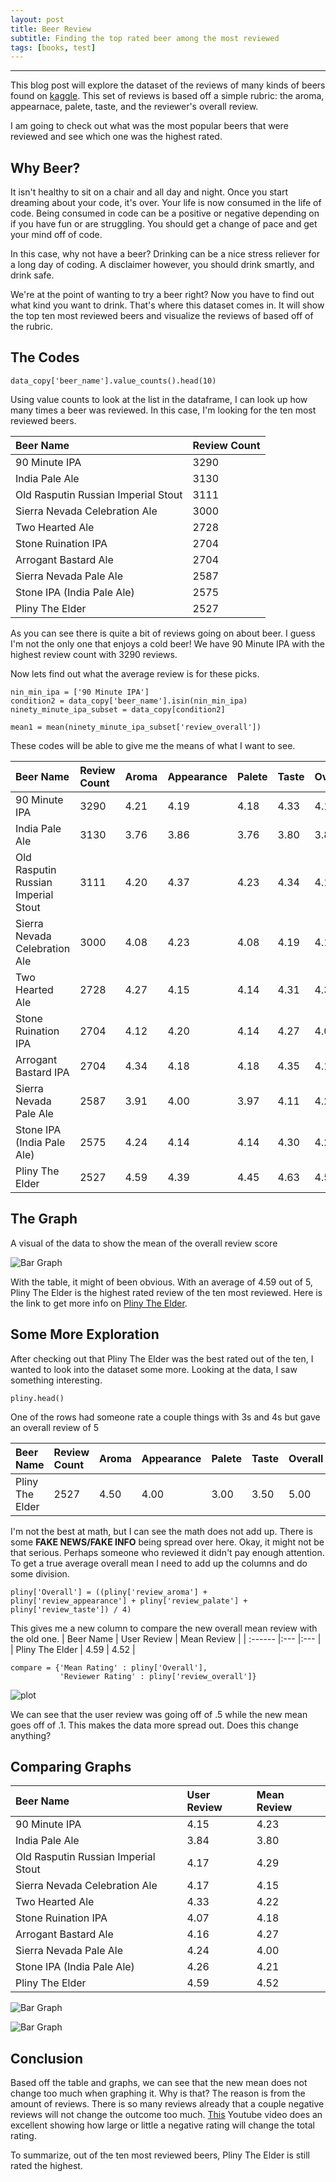 ```yaml
---
layout: post
title: Beer Review
subtitle: Finding the top rated beer among the most reviewed
tags: [books, test]
---
```


---
This blog post will explore the dataset of the reviews of many kinds of beers found on [kaggle](https://www.kaggle.com/rdoume/beerreviews). 
This set of reviews is based off a simple rubric: the aroma, appearnace, palete, taste, and the reviewer's overall review. 

I am going to check out what was the most popular beers that were reviewed and see which one was the highest rated.


## Why Beer?

It isn't healthy to sit on a chair and all day and night. Once you start dreaming about your code, it's over. Your life is now consumed 
in the life of code. Being consumed in code can be a positive or negative depending on if you have fun or are struggling. You should get
a change of pace and get your mind off of code.

In this case, why not have a beer? Drinking can be a nice stress reliever for a long day of coding. A disclaimer however, you should drink
smartly, and drink safe.

We're at the point of wanting to try a beer right? Now you have to find out what kind you want to drink. That's where this dataset comes in.
It will show the top ten most reviewed beers and visualize the reviews of based off of the rubric. 

## The Codes 

~~~
data_copy['beer_name'].value_counts().head(10)
~~~
Using value counts to look at the list in the dataframe, I can look up how many times a beer was reviewed. In this case, I'm looking for the ten most reviewed beers.

| Beer Name | Review Count | 
| :------ |:--- |
| 90 Minute IPA | 3290 | 
| India Pale Ale | 3130 | 
| Old Rasputin Russian Imperial Stout | 3111 |
| Sierra Nevada Celebration Ale | 3000 |
| Two Hearted Ale | 2728 |
| Stone Ruination IPA | 2704 |
| Arrogant Bastard Ale | 2704 |
| Sierra Nevada Pale Ale | 2587 |
| Stone IPA (India Pale Ale) | 2575 |
| Pliny The Elder | 2527 |

As you can see there is quite a bit of reviews going on about beer. I guess I'm not the only one that enjoys a cold beer! We have 90 Minute IPA with the highest review count with 3290 reviews.

Now lets find out what the average review is for these picks. 
~~~
nin_min_ipa = ['90 Minute IPA']
condition2 = data_copy['beer_name'].isin(nin_min_ipa)
ninety_minute_ipa_subset = data_copy[condition2]

mean1 = mean(ninety_minute_ipa_subset['review_overall'])
~~~

These codes will be able to give me the means of what I want to see.

| Beer Name | Review Count | Aroma | Appearance | Palete | Taste | Overall |
| :------ |:--- |:--- |:--- |:--- |:--- |:--- |
| 90 Minute IPA | 3290 | 4.21 | 4.19 | 4.18 | 4.33 | 4.15 |
| India Pale Ale | 3130 | 3.76 | 3.86 | 3.76 | 3.80 | 3.84 |
| Old Rasputin Russian Imperial Stout | 3111 | 4.20 | 4.37 | 4.23 | 4.34 | 4.17 |
| Sierra Nevada Celebration Ale | 3000 | 4.08 | 4.23 | 4.08 | 4.19 | 4.17 |
| Two Hearted Ale | 2728 | 4.27 | 4.15 | 4.14 | 4.31 | 4.33 |
| Stone Ruination IPA | 2704 | 4.12 | 4.20 | 4.14 | 4.27 | 4.07 |
| Arrogant Bastard IPA | 2704 | 4.34 | 4.18 | 4.18 | 4.35 | 4.16 |
| Sierra Nevada Pale Ale | 2587 | 3.91 | 4.00 | 3.97 | 4.11 | 4.24 |
| Stone IPA (India Pale Ale) | 2575 | 4.24 | 4.14 | 4.14 | 4.30 | 4.26 |
| Pliny The Elder | 2527 | 4.59 | 4.39 | 4.45 | 4.63 | 4.59 |

## The Graph
A visual of the data to show the mean of the overall review score

![Bar Graph](/assets/img/beer_review_overall_review.png)

With the table, it might of been obvious. With an average of 4.59 out of 5, Pliny The Elder is the highest rated review of the ten most reviewed. Here is the link to get more info on [Pliny The Elder](https://russianriverbrewing.com/pliny-the-elder/).

## Some More Exploration
After checking out that Pliny The Elder was the best rated out of the ten, I wanted to look into the dataset some more. Looking at the data, I saw something interesting.

~~~
pliny.head()
~~~
One of the rows had someone rate a couple things with 3s and 4s but gave an overall review of 5

| Beer Name | Review Count | Aroma | Appearance | Palete | Taste | Overall |
| :------ |:--- |:--- |:--- |:--- |:--- |:--- |
| Pliny The Elder | 2527 | 4.50 | 4.00 | 3.00 | 3.50 | 5.00 |

I'm not the best at math, but I can see the math does not add up. There is some **FAKE NEWS/FAKE INFO** being spread over here. Okay, it might not be that serious. Perhaps someone who reviewed it didn't pay enough attention. To get a true average overall mean I need to add up the columns and do some division. 

~~~
pliny['Overall'] = ((pliny['review_aroma'] + pliny['review_appearance'] + pliny['review_palate'] + pliny['review_taste']) / 4)
~~~

This gives me a new column to compare the new overall mean review with the old one.
| Beer Name | User Review | Mean Review |
| :------ |:--- |:--- |
| Pliny The Elder | 4.59 | 4.52 |
~~~
compare = {'Mean Rating' : pliny['Overall'],
           'Reviewer Rating' : pliny['review_overall']}
~~~

![plot](/assets/img/beer_review_overall_comparison.png)

We can see that the user review was going off of .5 while the new mean goes off of .1. This makes the data more spread out. Does this change anything?

## Comparing Graphs

| Beer Name | User Review | Mean Review |
| :------ |:--- |:--- |
| 90 Minute IPA | 4.15 | 4.23 |
| India Pale Ale | 3.84 | 3.80 |
| Old Rasputin Russian Imperial Stout | 4.17 | 4.29 |
| Sierra Nevada Celebration Ale | 4.17 | 4.15 |
| Two Hearted Ale | 4.33 | 4.22 |
| Stone Ruination IPA | 4.07 | 4.18 |
| Arrogant Bastard Ale | 4.16 | 4.27 |
| Sierra Nevada Pale Ale | 4.24 | 4.00 |
| Stone IPA (India Pale Ale) | 4.26 | 4.21 |
| Pliny The Elder | 4.59 | 4.52 |

![Bar Graph](/assets/img/beer_review_overall_review.png)

![Bar Graph](/assets/img/beer_review_overall_other_mean_base.png)

## Conclusion

Based off the table and graphs, we can see that the new mean does not change too much when graphing it. Why is that? The reason is from the amount of reviews. There is so many reviews already that a couple negative reviews will not change the outcome too much. [This](https://https://www.youtube.com/watch?v=8idr1WZ1A7Q&amp;ab_channel=3Blue1Brown) Youtube video does an excellent showing how large or little a negative rating will change the total rating. 

To summarize, out of the ten most reviewed beers, Pliny The Elder is still rated the highest.  
